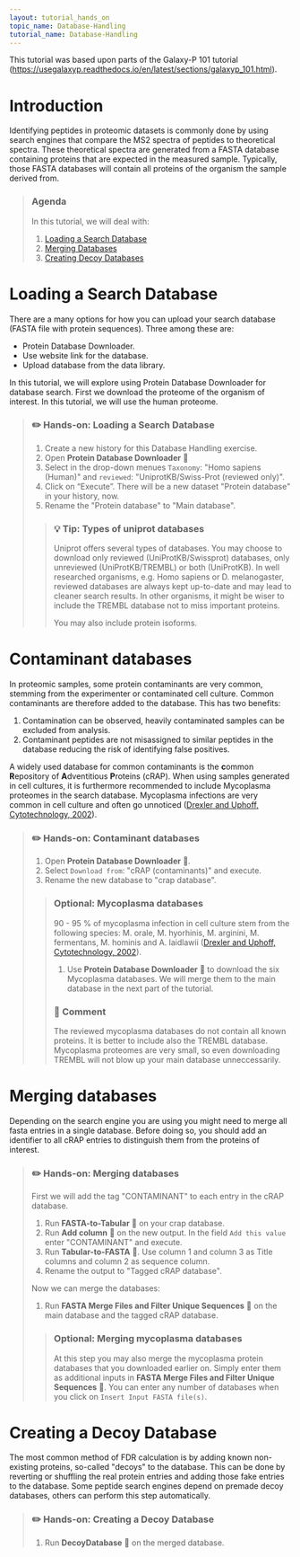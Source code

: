 ```yaml
---
layout: tutorial_hands_on
topic_name: Database-Handling
tutorial_name: Database-Handling
---
```


This tutorial was based upon parts of the Galaxy-P 101 tutorial (https://usegalaxyp.readthedocs.io/en/latest/sections/galaxyp_101.html).

# Introduction

Identifying peptides in proteomic datasets is commonly done by using search engines that compare the MS2 spectra of peptides to theoretical spectra. These theoretical spectra are generated from a FASTA database containing proteins that are expected in the measured sample. Typically, those FASTA databases will contain all proteins of the organism the sample derived from.

> ### Agenda
>
> In this tutorial, we will deal with:
>
> 1. [Loading a Search Database](#Loading-a-Search-Database)
> 2. [Merging Databases](#Merging-Databases) 
> 3. [Creating Decoy Databases](#Creating-Decoy-Databases)

# Loading a Search Database

There are a many options for how you can upload your search database (FASTA file with protein sequences). Three among these are:

*   Protein Database Downloader.
*   Use website link for the database.
*   Upload database from the data library.

In this tutorial, we will explore using Protein Database Downloader for database search. First we download the proteome of the organism of interest. In this tutorial, we will use the human proteome. 

> ### :pencil2: Hands-on: Loading a Search Database
>
> 1. Create a new history for this Database Handling exercise.
> 2. Open **Protein Database Downloader** :wrench: 
> 3. Select in the drop-down menues `Taxonomy`: "Homo sapiens (Human)" and `reviewed`: "UniprotKB/Swiss-Prot (reviewed only)".
> 4. Click on “Execute”. There will be a new dataset "Protein database" in your history, now.
> 5. Rename the "Protein database" to "Main database".
>	>### :bulb: Tip: Types of uniprot databases
>	> Uniprot offers several types of databases. You may choose to download only reviewed (UniProtKB/Swissprot) databases, only unreviewed (UniProtKB/TREMBL) or both (UniProtKB). In well researched organisms, e.g. Homo sapiens or D. melanogaster, reviewed databases are always kept up-to-date and may lead to cleaner search results. In other organisms, it might be wiser to include the TREMBL database not to miss important proteins.
>	>
>	> You may also include protein isoforms.

# Contaminant databases

In proteomic samples, some protein contaminants are very common, stemming from the experimenter or contaminated cell culture. Common contaminants are therefore added to the database. This has two benefits: 
1. Contamination can be observed, heavily contaminated samples can be excluded from analysis.
2. Contaminant peptides are not misassigned to similar peptides in the database reducing the risk of identifying false positives.

A widely used database for common contaminants is the **c**ommon **R**epository of **A**dventitious **P**roteins (cRAP). When using samples generated in cell cultures, it is furthermore recommended to include Mycoplasma proteomes in the search database. Mycoplasma infections are very common in cell culture and often go unnoticed ([Drexler and Uphoff, Cytotechnology, 2002](https://www.ncbi.nlm.nih.gov/pmc/articles/PMC3463982/)).

> ### :pencil2: Hands-on: Contaminant databases
> 1. Open **Protein Database Downloader** :wrench:. 
> 2. Select `Download from`: "cRAP (contaminants)" and execute.
> 3. Rename the new database to "crap database".
> > ### Optional: Mycoplasma databases
>	> 90 - 95 % of mycoplasma infection in cell culture stem from the following species: M. orale, M. hyorhinis, M. arginini, M. fermentans, M. hominis and A. laidlawii ([Drexler and Uphoff, Cytotechnology, 2002](https://www.ncbi.nlm.nih.gov/pmc/articles/PMC3463982/)).
>	>
>	> 1. Use **Protein Database Downloader** :wrench: to download the six Mycoplasma databases. We will merge them to the main database in the next part of the tutorial.
>	> ### :nut_and_bolt: Comment
>	> The reviewed mycoplasma databases do not contain all known proteins. It is better to include also the TREMBL database. Mycoplasma proteomes are very small, so even downloading TREMBL will not blow up your main database unneccessarily.

# Merging databases

Depending on the search engine you are using you might need to merge all fasta entries in a single database. Before doing so, you should add an identifier to all cRAP entries to distinguish them from the proteins of interest.

> ### :pencil2: Hands-on: Merging databases
> First we will add the tag "CONTAMINANT" to each entry in the cRAP database.
> 1. Run **FASTA-to-Tabular** :wrench: on your crap database.
> 2. Run **Add column** :wrench: on the new output. In the field `Add this value` enter "CONTAMINANT" and execute.
> 3. Run **Tabular-to-FASTA** :wrench:. Use column 1 and column 3 as Title columns and column 2 as sequence column.
> 4. Rename the output to "Tagged cRAP database".
>	
> Now we can merge the databases:
> 1. Run **FASTA Merge Files and Filter Unique Sequences** :wrench: on the main database and the tagged cRAP database.
>	> ### Optional: Merging mycoplasma databases
>	> At this step you may also merge the mycoplasma protein databases that you downloaded earlier on. Simply enter them as additional inputs in **FASTA Merge Files and Filter Unique Sequences** :wrench:. You can enter any number of databases when you click on `Insert Input FASTA file(s)`.

# Creating a Decoy Database

The most common method of FDR calculation is by adding known non-existing proteins, so-called "decoys" to the database. This can be done by reverting or shuffling the real protein entries and adding those fake entries to the database. Some peptide search engines depend on premade decoy databases, others can perform this step automatically.

> ### :pencil2: Hands-on: Creating a Decoy Database
> 1. Run **DecoyDatabase**  :wrench: on the merged database.
